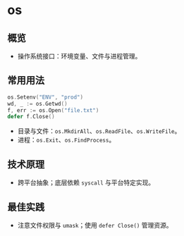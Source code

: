 # os

## 概览
- 操作系统接口：环境变量、文件与进程管理。

## 常用用法
```go
os.Setenv("ENV", "prod")
wd, _ := os.Getwd()
f, err := os.Open("file.txt")
defer f.Close()
```
- 目录与文件：`os.MkdirAll`、`os.ReadFile`、`os.WriteFile`。
- 进程：`os.Exit`、`os.FindProcess`。

## 技术原理
- 跨平台抽象；底层依赖 `syscall` 与平台特定实现。

## 最佳实践
- 注意文件权限与 `umask`；使用 `defer Close()` 管理资源。
